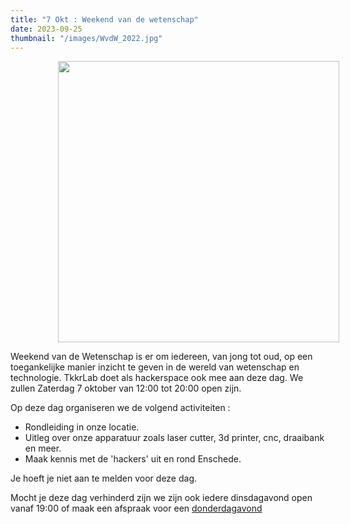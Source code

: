 ```yaml
---
title: "7 Okt : Weekend van de wetenschap"
date: 2023-09-25
thumbnail: "/images/WvdW_2022.jpg"
---
```


<img src="/images/WvdW_2022.jpg" width="450px"  style="margin: 0 15%;">

Weekend van de Wetenschap is er om iedereen, van jong tot oud, op een toegankelijke manier inzicht te geven in de wereld van wetenschap en technologie. TkkrLab doet als hackerspace ook mee aan deze dag. We zullen Zaterdag 7 oktober van 12:00 tot 20:00 open zijn.



Op deze dag organiseren we de volgend activiteiten :

- Rondleiding in onze locatie.
- Uitleg over onze apparatuur zoals laser cutter, 3d printer, cnc, draaibank en meer.
- Maak kennis met de 'hackers' uit en rond Enschede.

Je hoeft je niet aan te melden voor deze dag. 

Mocht je deze dag verhinderd zijn we zijn ook iedere dinsdagavond open vanaf 19:00 of maak een afspraak voor een [donderdagavond](https://tickets.tkkrlab.space/TkkrLab/rondleiding/)